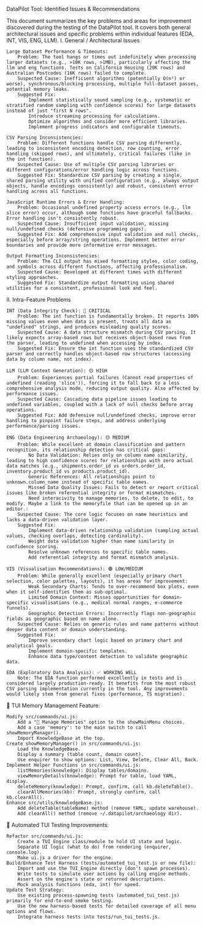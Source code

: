 DataPilot Tool: Identified Issues & Recommendations

This document summarizes the key problems and areas for improvement discovered during the testing of the DataPilot tool. It covers both general architectural issues and specific problems within individual features (EDA, INT, VIS, ENG, LLM).
I. General / Architectural Issues

    Large Dataset Performance & Timeouts:
        Problem: The tool hangs or times out indefinitely when processing larger datasets (e.g., >10K rows, >1MB), particularly affecting the llm and eng functions. Tests on California Housing (20K rows) and Australian Postcodes (16K rows) failed to complete.
        Suspected Cause: Inefficient algorithms (potentially O(n²) or worse), synchronous/blocking processing, multiple full-dataset passes, potential memory leaks.
        Suggested Fix:
            Implement statistically sound sampling (e.g., systematic or stratified random sampling with confidence scores) for large datasets instead of just "first N rows".
            Introduce streaming processing for calculations.
            Optimize algorithms and consider more efficient libraries.
            Implement progress indicators and configurable timeouts.

    CSV Parsing Inconsistencies:
        Problem: Different functions handle CSV parsing differently, leading to inconsistent encoding detection, row counting, error handling (skipped rows), and ultimately, critical failures (like in the int function).
        Suspected Cause: Use of multiple CSV parsing libraries or different configurations/error handling logic across functions.
        Suggested Fix: Standardize CSV parsing by creating a single, shared parsing utility with unified configuration (e.g., always output objects, handle encodings consistently) and robust, consistent error handling across all functions.

    JavaScript Runtime Errors & Error Handling:
        Problem: Occasional undefined property access errors (e.g., llm slice error) occur, although some functions have graceful fallbacks. Error handling isn't consistently robust.
        Suspected Cause: Insufficient input validation, missing null/undefined checks (defensive programming gaps).
        Suggested Fix: Add comprehensive input validation and null checks, especially before array/string operations. Implement better error boundaries and provide more informative error messages.

    Output Formatting Inconsistencies:
        Problem: The CLI output has mixed formatting styles, color coding, and symbols across different functions, affecting professionalism.
        Suspected Cause: Developed at different times with different styling approaches.
        Suggested Fix: Standardize output formatting using shared utilities for a consistent, professional look and feel.

II. Intra-Feature Problems

    INT (Data Integrity Check): 🔴 CRITICAL
        Problem: The int function is fundamentally broken. It reports 100% missing values even when data is present, treats all data as "undefined" strings, and produces misleading quality scores.
        Suspected Cause: A data structure mismatch during CSV parsing. It likely expects array-based rows but receives object-based rows from the parser, leading to undefined when accessing by index.
        Suggested Fix: Ensure the int function uses the standardized CSV parser and correctly handles object-based row structures (accessing data by column name, not index).

    LLM (LLM Context Generation): 🟡 HIGH
        Problem: Experiences partial failures (Cannot read properties of undefined (reading 'slice')), forcing it to fall back to a less comprehensive analysis mode, reducing output quality. Also affected by performance issues.
        Suspected Cause: Cascading data pipeline issues leading to undefined variables, coupled with a lack of null checks before array operations.
        Suggested Fix: Add defensive null/undefined checks, improve error handling to pinpoint failure steps, and address underlying performance/parsing issues.

    ENG (Data Engineering Archaeology): 🟡 MEDIUM
        Problem: While excellent at domain classification and pattern recognition, its relationship detection has critical gaps:
            No Data Validation: Relies only on column name similarity, leading to high confidence scores for relationships with zero actual data matches (e.g., shipments.order_id vs orders.order_id, inventory.product_id vs products.product_id).
            Generic References: All relationships point to unknown.column_name instead of specific table names.
            Missed Data Quality Issues: Fails to detect or report critical issues like broken referential integrity or format mismatches.
            Need interacivity to manage memories, to delete, to edit, to modify. Maybe a link to the memoryfile that can be opened up in an editor.:
        Suspected Cause: The core logic focuses on name heuristics and lacks a data-driven validation layer.
        Suggested Fix:
            Implement data-driven relationship validation (sampling actual values, checking overlaps, detecting cardinality).
            Weight data validation higher than name similarity in confidence scoring.
            Resolve unknown references to specific table names.
            Add referential integrity and format mismatch analysis.

    VIS (Visualisation Recommendations): 🟢 LOW/MEDIUM
        Problem: While generally excellent (especially primary chart selection, color palettes, layouts), it has areas for improvement:
            Weak Secondary Charts: Tends to over-recommend box plots, even when it self-identifies them as sub-optimal.
            Limited Domain Context: Misses opportunities for domain-specific visualisations (e.g., medical normal ranges, e-commerce funnels).
            Geographic Detection Errors: Incorrectly flags non-geographic fields as geographic based on name alone.
        Suspected Cause: Relies on generic rules and name patterns without deeper data content or domain understanding.
        Suggested Fix:
            Improve secondary chart logic based on primary chart and analytical goals.
            Implement domain-specific templates.
            Enhance data type/content detection to validate geographic data.

    EDA (Exploratory Data Analysis): ✅ WORKING WELL
        Note: The EDA function performed excellently in tests and is considered largely production-ready. It benefits from the most robust CSV parsing implementation currently in the tool. Any improvements would likely stem from general fixes (performance, TS migration).


🧠 TUI Memory Management Feature:

    Modify src/commands/ui.js:
        Add a "🧠 Manage Memories" option to the showMainMenu choices.
        Add a case 'memory': to the main switch to call showMemoryManager().
        Import KnowledgeBase at the top.
    Create showMemoryManager() in src/commands/ui.js:
        Load the KnowledgeBase.
        Display a summary (table count, domain count).
        Use enquirer to show options: List, View, Delete, Clear All, Back.
    Implement Helper Functions in src/commands/ui.js:
        listMemories(knowledge): Display tables/domains.
        viewMemoryDetails(knowledge): Prompt for table, load YAML, display.
        deleteMemory(knowledge): Prompt, confirm, call kb.deleteTable().
        clearAllMemories(kb): Prompt, strongly confirm, call kb.clearAll().
    Enhance src/utils/knowledgeBase.js:
        Add deleteTable(tableName) method (remove YAML, update warehouse).
        Add clearAll() method (remove ~/.datapilot/archaeology dir).

🧪 Automated TUI Testing Improvements:

    Refactor src/commands/ui.js:
        Create a TUI_Engine class/module to hold UI state and logic.
        Separate UI logic (what to do) from rendering (enquirer, console.log).
        Make ui.js a driver for the engine.
    Build/Enhance Test Harness (tests/automated_tui_test.js or new file):
        Import and use the TUI_Engine directly (don't spawn processes).
        Write tests to simulate user actions by calling engine methods.
        Assert on the engine's state or returned descriptions.
        Mock analysis functions (eda, int) for speed.
    Update Test Strategy:
        Use existing process-spawning tests (automated_tui_test.js) primarily for end-to-end smoke testing.
        Use the new harness-based tests for detailed coverage of all menu options and flows.
        Integrate harness tests into tests/run_tui_tests.js.